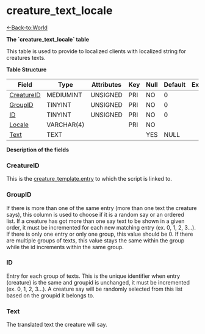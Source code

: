 # creature_text_locale

[<-Back-to:World](database-world)

**The \`creature_text_locale\` table**

This table is used to provide to localized clients with localized string for creatures texts.

**Table Structure**

| Field           | Type       | Attributes | Key | Null | Default | Extra | Comment |
|-----------------|------------|------------|-----|------|---------|-------|---------|
| [CreatureID][1] | MEDIUMINT  | UNSIGNED   | PRI | NO   | 0       |       |         |
| [GroupID][2]    | TINYINT    | UNSIGNED   | PRI | NO   | 0       |       |         |
| [ID][3]         | TINYINT    | UNSIGNED   | PRI | NO   | 0       |       |         |
| [Locale][4]     | VARCHAR(4) |            | PRI | NO   |         |       |         |
| [Text][5]       | TEXT       |            |     | YES  | NULL    |       |         |

[1]: #creatureid
[2]: #groupid
[3]: #id
[4]: #locale
[5]: #text

**Description of the fields**

### CreatureID

This is the [creature\_template.entry](creature-template#entry) to which the script is linked to.

### GroupID

If there is more than one of the same entry (more than one text the creature says), this column is used to choose if it is a random say or an ordered list. If a creature has got more than one say text to be shown in a given order, it must be incremented for each new matching entry (ex. 0, 1, 2, 3...). If there is only one entry or only one group, this value should be 0. If there are multiple groups of texts, this value stays the same within the group while the id increments within the same group.

### ID

Entry for each group of texts. This is the unique identifier when entry (creature) is the same and groupid is unchanged, it must be incremented (ex. 0, 1, 2, 3...). A creature say will be randomly selected from this list based on the groupid it belongs to.

<!--@include: /utils/locale.md-->

### Text

The translated text the creature will say.
